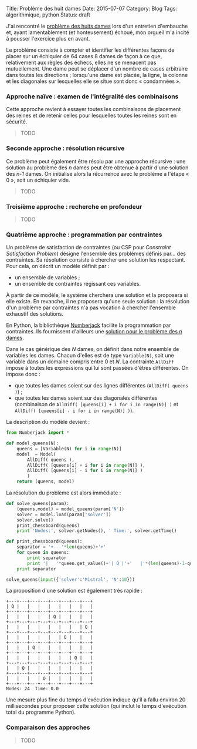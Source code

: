 Title: Problème des huit dames
Date: 2015-07-07
Category: Blog
Tags: algorithmique, python
Status: draft

J'ai rencontré le [problème des huits dames](https://fr.wikipedia.org/wiki/Probl%C3%A8me_des_huit_dames) lors d'un entretien d'embauche et, ayant lamentablement (et honteusement) échoué, mon orgueil m'a incité à pousser l'exercice plus en avant.

Le problème consiste à compter et identifier les différentes façons de placer sur un échiquier de 64 cases 8 dames de façon à ce que, relativement aux règles des échecs, elles ne se menacent pas mutuellement. Une dame peut se déplacer d'un nombre de cases arbitraire dans toutes les directions ; lorsqu'une dame est placée, la ligne, la colonne et les diagonales sur lesquelles elle se situe sont donc « condamnées ».

### Approche naïve : examen de l'intégralité des combinaisons

Cette approche revient à essayer toutes les combinaisons de placement des reines et de retenir celles pour lesquelles toutes les reines sont en sécurité.

> TODO

### Seconde approche : résolution récursive

Ce problème peut également être résolu par une approche récursive : une solution au problème des *n* dames peut être obtenue à partir d'une solution des *n-1* dames. On initialise alors la récurrence avec le problème à l'étape « 0 », soit un échiquier vide.

> TODO

### Troisième approche : recherche en profondeur

> TODO

### Quatrième approche : programmation par contraintes

Un problème de satisfaction de contraintes (ou CSP pour *Constraint Satisfaction Problem*) désigne l'ensemble des problèmes définis par... des contraintes. Sa résolution consiste à chercher une solution les respectant. Pour cela, on décrit un modèle définit par :

 * un ensemble de variables ;
 * un ensemble de contraintes régissant ces variables.

À partir de ce modèle, le système cherchera une solution et la proposera si elle existe. En revanche, il ne proposera qu'une seule solution : la résolution d'un problème par contraintes n'a pas vocation à chercher l'ensemble exhaustif des solutions.

En Python, la bibliothèque [Numberjack](http://numberjack.ucc.ie) facilite la programmation par contraintes. Ils fournissent d'ailleurs une [solution pour le problème des *n* dames](http://numberjack.ucc.ie/examples/nqueens).

Dans le cas générique des *N* dames, on définit dans notre ensemble de variables les dames. Chacun d'elles est de type `Variable(N)`, soit une variable dans un domaine compris entre 0 et *N*. La contrainte `AllDiff` impose à toutes les expressions qui lui sont passées d'êtres différentes. On impose donc :

 * que toutes les dames soient sur des lignes différentes (`AllDiff( queens )`) ;
 * que toutes les dames soient sur des diagonales différentes (combinaison de `AllDiff( [queens[i] + i for i in range(N)] )` et `AllDiff( [queens[i] - i for i in range(N)] )`).

La description du modèle devient :

```python
from Numberjack import *

def model_queens(N):
    queens = [Variable(N) for i in range(N)]
    model  = Model(
        AllDiff( queens ),
        AllDiff( [queens[i] + i for i in range(N)] ),
        AllDiff( [queens[i] - i for i in range(N)] )
        )
    return (queens, model)
```

La résolution du problème est alors immédiate :

```python
def solve_queens(param):
    (queens,model) = model_queens(param['N'])
    solver = model.load(param['solver'])
    solver.solve()
    print_chessboard(queens)
    print 'Nodes:', solver.getNodes(), ' Time:', solver.getTime()

def print_chessboard(queens):
    separator = '+---'*len(queens)+'+'
    for queen in queens:
        print separator
        print '|   '*queen.get_value()+'| Q |'+'   |'*(len(queens)-1-queen.get_value())
    print separator

solve_queens(input({'solver':'Mistral', 'N':10}))
```

La proposition d'une solution est également très rapide :

```
+---+---+---+---+---+---+---+---+
| Q |   |   |   |   |   |   |   |
+---+---+---+---+---+---+---+---+
|   |   |   |   | Q |   |   |   |
+---+---+---+---+---+---+---+---+
|   |   |   |   |   |   |   | Q |
+---+---+---+---+---+---+---+---+
|   |   |   |   |   | Q |   |   |
+---+---+---+---+---+---+---+---+
|   |   | Q |   |   |   |   |   |
+---+---+---+---+---+---+---+---+
|   |   |   |   |   |   | Q |   |
+---+---+---+---+---+---+---+---+
|   | Q |   |   |   |   |   |   |
+---+---+---+---+---+---+---+---+
|   |   |   | Q |   |   |   |   |
+---+---+---+---+---+---+---+---+
Nodes: 24  Time: 0.0
```

Une mesure plus fine du temps d'exécution indique qu'il a fallu environ 20 millisecondes pour proposer cette solution (qui inclut le temps d'exécution total du programme Python).


### Comparaison des approches

> TODO
